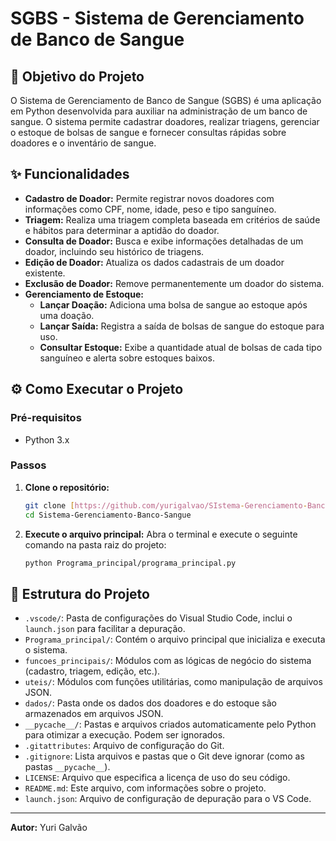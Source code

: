 # SGBS - Sistema de Gerenciamento de Banco de Sangue

## 🎯 Objetivo do Projeto
O Sistema de Gerenciamento de Banco de Sangue (SGBS) é uma aplicação em Python desenvolvida para auxiliar na administração de um banco de sangue. O sistema permite cadastrar doadores, realizar triagens, gerenciar o estoque de bolsas de sangue e fornecer consultas rápidas sobre doadores e o inventário de sangue.

## ✨ Funcionalidades
- **Cadastro de Doador:** Permite registrar novos doadores com informações como CPF, nome, idade, peso e tipo sanguíneo.
- **Triagem:** Realiza uma triagem completa baseada em critérios de saúde e hábitos para determinar a aptidão do doador.
- **Consulta de Doador:** Busca e exibe informações detalhadas de um doador, incluindo seu histórico de triagens.
- **Edição de Doador:** Atualiza os dados cadastrais de um doador existente.
- **Exclusão de Doador:** Remove permanentemente um doador do sistema.
- **Gerenciamento de Estoque:**
    - **Lançar Doação:** Adiciona uma bolsa de sangue ao estoque após uma doação.
    - **Lançar Saída:** Registra a saída de bolsas de sangue do estoque para uso.
    - **Consultar Estoque:** Exibe a quantidade atual de bolsas de cada tipo sanguíneo e alerta sobre estoques baixos.

## ⚙️ Como Executar o Projeto

### Pré-requisitos
- Python 3.x

### Passos
1. **Clone o repositório:**
    ```bash
    git clone [https://github.com/yurigalvao/SIstema-Gerenciamento-Banco-Sangue.git](https://github.com/yurigalvao/SIstema-Gerenciamento-Banco-Sangue.git)
    cd Sistema-Gerenciamento-Banco-Sangue
    ```

2. **Execute o arquivo principal:**
    Abra o terminal e execute o seguinte comando na pasta raiz do projeto:
    ```bash
    python Programa_principal/programa_principal.py
    ```

## 📁 Estrutura do Projeto
- `.vscode/`: Pasta de configurações do Visual Studio Code, inclui o `launch.json` para facilitar a depuração.
- `Programa_principal/`: Contém o arquivo principal que inicializa e executa o sistema.
- `funcoes_principais/`: Módulos com as lógicas de negócio do sistema (cadastro, triagem, edição, etc.).
- `uteis/`: Módulos com funções utilitárias, como manipulação de arquivos JSON.
- `dados/`: Pasta onde os dados dos doadores e do estoque são armazenados em arquivos JSON.
- `__pycache__/`: Pastas e arquivos criados automaticamente pelo Python para otimizar a execução. Podem ser ignorados.
- `.gitattributes`: Arquivo de configuração do Git.
- `.gitignore`: Lista arquivos e pastas que o Git deve ignorar (como as pastas `__pycache__`).
- `LICENSE`: Arquivo que especifica a licença de uso do seu código.
- `README.md`: Este arquivo, com informações sobre o projeto.
- `launch.json`: Arquivo de configuração de depuração para o VS Code.

---

**Autor:** Yuri Galvão
